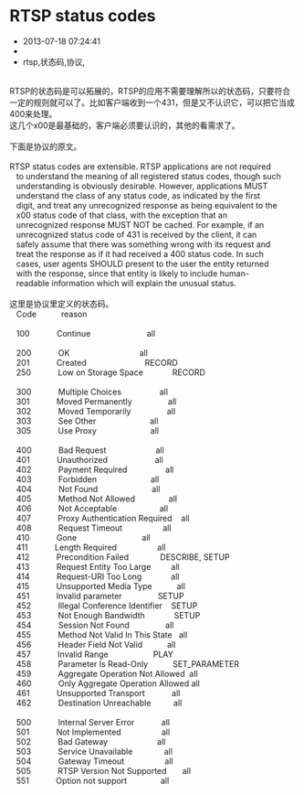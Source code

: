 # RTSP status codes
- 2013-07-18 07:24:41
- 
- rtsp,状态码,协议,

<div><br /></div><div>RTSP的状态码是可以拓展的，RTSP的应用不需要理解所以的状态码，只要符合一定的规则就可以了。比如客户端收到一个431，但是又不认识它，可以把它当成400来处理。</div><div>这几个x00是最基础的，客户端必须要认识的，其他的看需求了。</div><div><br /></div><div>下面是协议的原文。</div><div><br /></div><div>RTSP status codes are extensible. RTSP applications are not required</div><div>&nbsp; &nbsp;to understand the meaning of all registered status codes, though such</div><div>&nbsp; &nbsp;understanding is obviously desirable. However, applications MUST</div><div>&nbsp; &nbsp;understand the class of any status code, as indicated by the first</div><div>&nbsp; &nbsp;digit, and treat any unrecognized response as being equivalent to the</div><div>&nbsp; &nbsp;x00 status code of that class, with the exception that an</div><div>&nbsp; &nbsp;unrecognized response MUST NOT be cached. For example, if an</div><div>&nbsp; &nbsp;unrecognized status code of 431 is received by the client, it can</div><div>&nbsp; &nbsp;safely assume that there was something wrong with its request and</div><div>&nbsp; &nbsp;treat the response as if it had received a 400 status code. In such</div><div>&nbsp; &nbsp;cases, user agents SHOULD present to the user the entity returned</div><div>&nbsp; &nbsp;with the response, since that entity is likely to include human-</div><div>&nbsp; &nbsp;readable information which will explain the unusual status.</div><div><br /></div><div>这里是协议里定义的状态码。</div><div>&nbsp; &nbsp;Code &nbsp; &nbsp; &nbsp; &nbsp; &nbsp; reason</div><div><br /></div><div>&nbsp; &nbsp;100 &nbsp; &nbsp; &nbsp; &nbsp; &nbsp; &nbsp;Continue &nbsp; &nbsp; &nbsp; &nbsp; &nbsp; &nbsp; &nbsp; &nbsp; &nbsp; &nbsp; &nbsp; &nbsp; all</div><div><br /></div><div>&nbsp; &nbsp;200 &nbsp; &nbsp; &nbsp; &nbsp; &nbsp; &nbsp;OK &nbsp; &nbsp; &nbsp; &nbsp; &nbsp; &nbsp; &nbsp; &nbsp; &nbsp; &nbsp; &nbsp; &nbsp; &nbsp; &nbsp; &nbsp; all</div><div>&nbsp; &nbsp;201 &nbsp; &nbsp; &nbsp; &nbsp; &nbsp; &nbsp;Created &nbsp; &nbsp; &nbsp; &nbsp; &nbsp; &nbsp; &nbsp; &nbsp; &nbsp; &nbsp; &nbsp; &nbsp; &nbsp;RECORD</div><div>&nbsp; &nbsp;250 &nbsp; &nbsp; &nbsp; &nbsp; &nbsp; &nbsp;Low on Storage Space &nbsp; &nbsp; &nbsp; &nbsp; &nbsp; &nbsp; RECORD</div><div><br /></div><div>&nbsp; &nbsp;300 &nbsp; &nbsp; &nbsp; &nbsp; &nbsp; &nbsp;Multiple Choices &nbsp; &nbsp; &nbsp; &nbsp; &nbsp; &nbsp; &nbsp; &nbsp; all</div><div>&nbsp; &nbsp;301 &nbsp; &nbsp; &nbsp; &nbsp; &nbsp; &nbsp;Moved Permanently &nbsp; &nbsp; &nbsp; &nbsp; &nbsp; &nbsp; &nbsp; &nbsp;all</div><div>&nbsp; &nbsp;302 &nbsp; &nbsp; &nbsp; &nbsp; &nbsp; &nbsp;Moved Temporarily &nbsp; &nbsp; &nbsp; &nbsp; &nbsp; &nbsp; &nbsp; &nbsp;all</div><div>&nbsp; &nbsp;303 &nbsp; &nbsp; &nbsp; &nbsp; &nbsp; &nbsp;See Other &nbsp; &nbsp; &nbsp; &nbsp; &nbsp; &nbsp; &nbsp; &nbsp; &nbsp; &nbsp; &nbsp; &nbsp;all</div><div>&nbsp; &nbsp;305 &nbsp; &nbsp; &nbsp; &nbsp; &nbsp; &nbsp;Use Proxy &nbsp; &nbsp; &nbsp; &nbsp; &nbsp; &nbsp; &nbsp; &nbsp; &nbsp; &nbsp; &nbsp; &nbsp;all</div><div><br /></div><div>&nbsp; &nbsp;400 &nbsp; &nbsp; &nbsp; &nbsp; &nbsp; &nbsp;Bad Request &nbsp; &nbsp; &nbsp; &nbsp; &nbsp; &nbsp; &nbsp; &nbsp; &nbsp; &nbsp; &nbsp;all</div><div>&nbsp; &nbsp;401 &nbsp; &nbsp; &nbsp; &nbsp; &nbsp; &nbsp;Unauthorized &nbsp; &nbsp; &nbsp; &nbsp; &nbsp; &nbsp; &nbsp; &nbsp; &nbsp; &nbsp; all</div><div>&nbsp; &nbsp;402 &nbsp; &nbsp; &nbsp; &nbsp; &nbsp; &nbsp;Payment Required &nbsp; &nbsp; &nbsp; &nbsp; &nbsp; &nbsp; &nbsp; &nbsp; all</div><div>&nbsp; &nbsp;403 &nbsp; &nbsp; &nbsp; &nbsp; &nbsp; &nbsp;Forbidden &nbsp; &nbsp; &nbsp; &nbsp; &nbsp; &nbsp; &nbsp; &nbsp; &nbsp; &nbsp; &nbsp; &nbsp;all</div><div>&nbsp; &nbsp;404 &nbsp; &nbsp; &nbsp; &nbsp; &nbsp; &nbsp;Not Found &nbsp; &nbsp; &nbsp; &nbsp; &nbsp; &nbsp; &nbsp; &nbsp; &nbsp; &nbsp; &nbsp; &nbsp;all</div><div>&nbsp; &nbsp;405 &nbsp; &nbsp; &nbsp; &nbsp; &nbsp; &nbsp;Method Not Allowed &nbsp; &nbsp; &nbsp; &nbsp; &nbsp; &nbsp; &nbsp; all</div><div>&nbsp; &nbsp;406 &nbsp; &nbsp; &nbsp; &nbsp; &nbsp; &nbsp;Not Acceptable &nbsp; &nbsp; &nbsp; &nbsp; &nbsp; &nbsp; &nbsp; &nbsp; &nbsp; all</div><div>&nbsp; &nbsp;407 &nbsp; &nbsp; &nbsp; &nbsp; &nbsp; &nbsp;Proxy Authentication Required &nbsp; &nbsp;all</div><div>&nbsp; &nbsp;408 &nbsp; &nbsp; &nbsp; &nbsp; &nbsp; &nbsp;Request Timeout &nbsp; &nbsp; &nbsp; &nbsp; &nbsp; &nbsp; &nbsp; &nbsp; &nbsp;all</div><div>&nbsp; &nbsp;410 &nbsp; &nbsp; &nbsp; &nbsp; &nbsp; &nbsp;Gone &nbsp; &nbsp; &nbsp; &nbsp; &nbsp; &nbsp; &nbsp; &nbsp; &nbsp; &nbsp; &nbsp; &nbsp; &nbsp; &nbsp; all</div><div>&nbsp; &nbsp;411 &nbsp; &nbsp; &nbsp; &nbsp; &nbsp; &nbsp;Length Required &nbsp; &nbsp; &nbsp; &nbsp; &nbsp; &nbsp; &nbsp; &nbsp; &nbsp;all</div><div>&nbsp; &nbsp;412 &nbsp; &nbsp; &nbsp; &nbsp; &nbsp; &nbsp;Precondition Failed &nbsp; &nbsp; &nbsp; &nbsp; &nbsp; &nbsp; &nbsp;DESCRIBE, SETUP</div><div>&nbsp; &nbsp;413 &nbsp; &nbsp; &nbsp; &nbsp; &nbsp; &nbsp;Request Entity Too Large &nbsp; &nbsp; &nbsp; &nbsp; all</div><div>&nbsp; &nbsp;414 &nbsp; &nbsp; &nbsp; &nbsp; &nbsp; &nbsp;Request-URI Too Long &nbsp; &nbsp; &nbsp; &nbsp; &nbsp; &nbsp; all</div><div>&nbsp; &nbsp;415 &nbsp; &nbsp; &nbsp; &nbsp; &nbsp; &nbsp;Unsupported Media Type &nbsp; &nbsp; &nbsp; &nbsp; &nbsp; all</div><div>&nbsp; &nbsp;451 &nbsp; &nbsp; &nbsp; &nbsp; &nbsp; &nbsp;Invalid parameter &nbsp; &nbsp; &nbsp; &nbsp; &nbsp; &nbsp; &nbsp; &nbsp;SETUP</div><div>&nbsp; &nbsp;452 &nbsp; &nbsp; &nbsp; &nbsp; &nbsp; &nbsp;Illegal Conference Identifier &nbsp; &nbsp;SETUP</div><div>&nbsp; &nbsp;453 &nbsp; &nbsp; &nbsp; &nbsp; &nbsp; &nbsp;Not Enough Bandwidth &nbsp; &nbsp; &nbsp; &nbsp; &nbsp; &nbsp; SETUP</div><div>&nbsp; &nbsp;454 &nbsp; &nbsp; &nbsp; &nbsp; &nbsp; &nbsp;Session Not Found &nbsp; &nbsp; &nbsp; &nbsp; &nbsp; &nbsp; &nbsp; &nbsp;all</div><div>&nbsp; &nbsp;455 &nbsp; &nbsp; &nbsp; &nbsp; &nbsp; &nbsp;Method Not Valid In This State &nbsp; all</div><div>&nbsp; &nbsp;456 &nbsp; &nbsp; &nbsp; &nbsp; &nbsp; &nbsp;Header Field Not Valid &nbsp; &nbsp; &nbsp; &nbsp; &nbsp; all</div><div>&nbsp; &nbsp;457 &nbsp; &nbsp; &nbsp; &nbsp; &nbsp; &nbsp;Invalid Range &nbsp; &nbsp; &nbsp; &nbsp; &nbsp; &nbsp; &nbsp; &nbsp; &nbsp; &nbsp;PLAY</div><div>&nbsp; &nbsp;458 &nbsp; &nbsp; &nbsp; &nbsp; &nbsp; &nbsp;Parameter Is Read-Only &nbsp; &nbsp; &nbsp; &nbsp; &nbsp; SET_PARAMETER</div><div>&nbsp; &nbsp;459 &nbsp; &nbsp; &nbsp; &nbsp; &nbsp; &nbsp;Aggregate Operation Not Allowed &nbsp;all</div><div>&nbsp; &nbsp;460 &nbsp; &nbsp; &nbsp; &nbsp; &nbsp; &nbsp;Only Aggregate Operation Allowed all</div><div>&nbsp; &nbsp;461 &nbsp; &nbsp; &nbsp; &nbsp; &nbsp; &nbsp;Unsupported Transport &nbsp; &nbsp; &nbsp; &nbsp; &nbsp; &nbsp;all</div><div>&nbsp; &nbsp;462 &nbsp; &nbsp; &nbsp; &nbsp; &nbsp; &nbsp;Destination Unreachable &nbsp; &nbsp; &nbsp; &nbsp; &nbsp;all</div><div><br /></div><div>&nbsp; &nbsp;500 &nbsp; &nbsp; &nbsp; &nbsp; &nbsp; &nbsp;Internal Server Error &nbsp; &nbsp; &nbsp; &nbsp; &nbsp; &nbsp;all</div><div>&nbsp; &nbsp;501 &nbsp; &nbsp; &nbsp; &nbsp; &nbsp; &nbsp;Not Implemented &nbsp; &nbsp; &nbsp; &nbsp; &nbsp; &nbsp; &nbsp; &nbsp; &nbsp;all</div><div>&nbsp; &nbsp;502 &nbsp; &nbsp; &nbsp; &nbsp; &nbsp; &nbsp;Bad Gateway &nbsp; &nbsp; &nbsp; &nbsp; &nbsp; &nbsp; &nbsp; &nbsp; &nbsp; &nbsp; &nbsp;all</div><div>&nbsp; &nbsp;503 &nbsp; &nbsp; &nbsp; &nbsp; &nbsp; &nbsp;Service Unavailable &nbsp; &nbsp; &nbsp; &nbsp; &nbsp; &nbsp; &nbsp;all</div><div>&nbsp; &nbsp;504 &nbsp; &nbsp; &nbsp; &nbsp; &nbsp; &nbsp;Gateway Timeout &nbsp; &nbsp; &nbsp; &nbsp; &nbsp; &nbsp; &nbsp; &nbsp; &nbsp;all</div><div>&nbsp; &nbsp;505 &nbsp; &nbsp; &nbsp; &nbsp; &nbsp; &nbsp;RTSP Version Not Supported &nbsp; &nbsp; &nbsp; all</div><div>&nbsp; &nbsp;551 &nbsp; &nbsp; &nbsp; &nbsp; &nbsp; &nbsp;Option not support &nbsp; &nbsp; &nbsp; &nbsp; &nbsp; &nbsp; &nbsp; all</div>